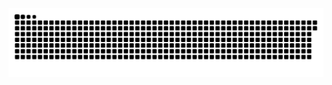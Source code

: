 <picture>
  <source media="(prefers-color-scheme: dark)" srcset="https://raw.githubusercontent.com/MarineHakobyan/MarineHakobyan/5ccdac00e417113a490337e7441fb7a695f8f297/github-contribution-grid-snake-dark.svg" />
  <source media="(prefers-color-scheme: light)" srcset="https://raw.githubusercontent.com/MarineHakobyan/MarineHakobyan/5ccdac00e417113a490337e7441fb7a695f8f297/github-contribution-grid-snake.svg" />
  <img alt="github-snake" src="https://raw.githubusercontent.com/MarineHakobyan/MarineHakobyan/5ccdac00e417113a490337e7441fb7a695f8f297/github-contribution-grid-snake-dark.svg" />
</picture>
